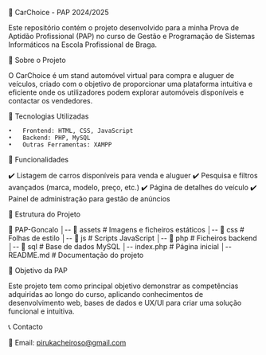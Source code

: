 🚗 CarChoice - PAP 2024/2025

Este repositório contém o projeto desenvolvido para a minha Prova de Aptidão Profissional (PAP) no curso de Gestão e Programação de Sistemas Informáticos na Escola Profissional de Braga.


📌 Sobre o Projeto

O CarChoice é um stand automóvel virtual para compra e aluguer de veículos, criado com o objetivo de proporcionar uma plataforma intuitiva e eficiente onde os utilizadores podem explorar automóveis disponíveis e contactar os vendedores.


🚀 Tecnologias Utilizadas

	•	Frontend: HTML, CSS, JavaScript
	•	Backend: PHP, MySQL
	•	Outras Ferramentas: XAMPP


🎯 Funcionalidades

✔️ Listagem de carros disponíveis para venda e aluguer
✔️ Pesquisa e filtros avançados (marca, modelo, preço, etc.)
✔️ Página de detalhes do veículo
✔️ Painel de administração para gestão de anúncios


📂 Estrutura do Projeto

📁 PAP-Goncalo
│-- 📂 assets      # Imagens e ficheiros estáticos
│-- 📂 css         # Folhas de estilo
│-- 📂 js          # Scripts JavaScript
│-- 📂 php         # Ficheiros backend
│-- 📂 sql         # Base de dados MySQL
│-- index.php      # Página inicial
│-- README.md      # Documentação do projeto


🎯 Objetivo da PAP

Este projeto tem como principal objetivo demonstrar as competências adquiridas ao longo do curso, aplicando conhecimentos de desenvolvimento web, bases de dados e UX/UI para criar uma solução funcional e intuitiva.

📞 Contacto

📧 Email: pirukacheiroso@gmail.com
